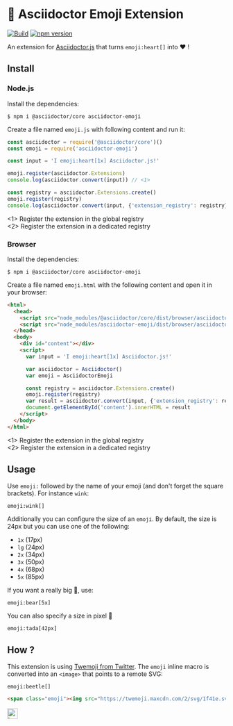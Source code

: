 # :rocket: Asciidoctor Emoji Extension

[![Build](https://github.com/Mogztter/asciidoctor-emoji/actions/workflows/build.yml/badge.svg)](https://github.com/Mogztter/asciidoctor-emoji/actions/workflows/build.yml)
[![npm version](https://img.shields.io/npm/v/asciidoctor-emoji)](https://www.npmjs.com/package/asciidoctor-emoji)

An extension for [Asciidoctor.js](https://github.com/asciidoctor/asciidoctor.js) that turns `emoji:heart[]` into :heart: !

## Install

### Node.js

Install the dependencies:

    $ npm i @asciidoctor/core asciidoctor-emoji

Create a file named `emoji.js` with following content and run it:

```javascript
const asciidoctor = require('@asciidoctor/core')()
const emoji = require('asciidoctor-emoji')

const input = 'I emoji:heart[1x] Asciidoctor.js!'

emoji.register(asciidoctor.Extensions)
console.log(asciidoctor.convert(input)) // <1>

const registry = asciidoctor.Extensions.create()
emoji.register(registry)
console.log(asciidoctor.convert(input, {'extension_registry': registry})) // <2>
```
<1> Register the extension in the global registry   
<2> Register the extension in a dedicated registry

### Browser

Install the dependencies:

    $ npm i @asciidoctor/core asciidoctor-emoji

Create a file named `emoji.html` with the following content and open it in your browser:

```html
<html>
  <head>
    <script src="node_modules/@asciidoctor/core/dist/browser/asciidoctor.js"></script>
    <script src="node_modules/asciidoctor-emoji/dist/browser/asciidoctor-emoji.js"></script>
  </head>
  <body>
    <div id="content"></div>
    <script>
      var input = 'I emoji:heart[1x] Asciidoctor.js!'

      var asciidoctor = Asciidoctor()
      var emoji = AsciidoctorEmoji

      const registry = asciidoctor.Extensions.create()
      emoji.register(registry)
      var result = asciidoctor.convert(input, {'extension_registry': registry})
      document.getElementById('content').innerHTML = result
    </script>
  </body>
</html>
```
<1> Register the extension in the global registry   
<2> Register the extension in a dedicated registry

## Usage

Use `emoji:` followed by the name of your emoji (and don't forget the square brackets). For instance `wink`:

```adoc
emoji:wink[]
```

Additionally you can configure the size of an `emoji`.
By default, the size is 24px but you can use one of the following:

* `1x` (17px)
* `lg` (24px)
* `2x` (34px)
* `3x` (50px)
* `4x` (68px)
* `5x` (85px)

If you want a really big :bear:, use:

```adoc
emoji:bear[5x]
```

You can also specify a size in pixel :tada:

```adoc
emoji:tada[42px]
```

## How ?

This extension is using [Twemoji from Twitter](https://blog.twitter.com/developer/en_us/a/2014/open-sourcing-twitter-emoji-for-everyone.html).
The `emoji` inline macro is converted into an `<image>` that points to a remote SVG:


```adoc
emoji:beetle[]
```

```html
<span class="emoji"><img src="https://twemoji.maxcdn.com/2/svg/1f41e.svg" alt="beetle" width="24px" height="24px"></span>
```

<span class="emoji"><img src="https://twemoji.maxcdn.com/2/svg/1f41e.svg" alt="beetle" width="24px" height="24px"></span>

